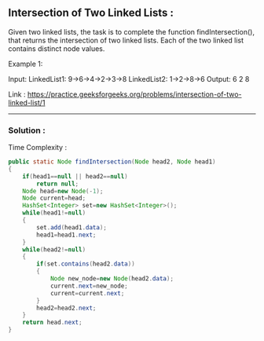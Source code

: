 <h2> Intersection of Two Linked Lists : </h2>

Given two linked lists, the task is to complete the function findIntersection(), that returns the intersection of two linked lists. Each of the two linked list contains distinct node values.

Example 1:

Input:
LinkedList1: 9->6->4->2->3->8
LinkedList2: 1->2->8->6
Output: 6 2 8

Link : https://practice.geeksforgeeks.org/problems/intersection-of-two-linked-list/1

-------------------------------------------------------------------------------------------------------------------------------------------------


<h3> Solution : </h3>

Time Complexity :


```java
public static Node findIntersection(Node head2, Node head1)
{
    if(head1==null || head2==null)
        return null;
    Node head=new Node(-1);
    Node current=head;
    HashSet<Integer> set=new HashSet<Integer>();
    while(head1!=null)
    {
        set.add(head1.data);
        head1=head1.next;
    }
    while(head2!=null)
    {
        if(set.contains(head2.data))
        {
            Node new_node=new Node(head2.data);
            current.next=new_node;
            current=current.next;
        }
        head2=head2.next;
    }
    return head.next;
}
```



